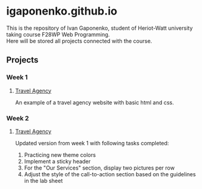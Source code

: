 # igaponenko.github.io

This is the repository of Ivan Gaponenko, student of Heriot-Watt university taking course F28WP Web Programming.
<br>
Here will be stored all projects connected with the course.

## Projects
<h3>Week 1</h3>
<ol>
  <li><a href="https://igaponenko.github.io/week1">Travel Agency</a></li>
  <p>An example of a travel agency website with basic html and css.</p>
</ol>
<h3>Week 2</h3>
<ol>
  <li><a href="https://igaponenko.github.io/week2">Travel Agency</a></li>
  <p>Updated version from week 1 with following tasks completed:</p>
  <ol>
    <li>Practicing new theme colors</li>
    <li>Implement a sticky header</li>
    <li>For the "Our Services" section, display two pictures per row</li>
    <li>Adjust the style of the call-to-action section based on the guidelines in the lab sheet</li>
  </ol>
</ol>
